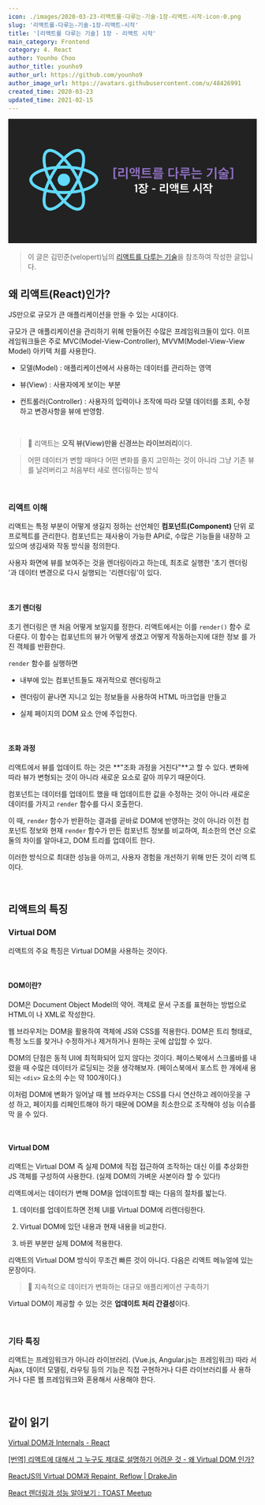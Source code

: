```yaml
---
icon: ./images/2020-03-23-리액트를-다루는-기술-1장-리액트-시작-icon-0.png
slug: '리액트를-다루는-기술-1장-리액트-시작'
title: '[리액트를 다루는 기술] 1장 - 리액트 시작'
main_category: Frontend
category: 4. React
author: Younho Choo
author_title: younho9
author_url: https://github.com/younho9
author_image_url: https://avatars.githubusercontent.com/u/48426991
created_time: 2020-03-23
updated_time: 2021-02-15
---
```


![2020-03-23-리액트를-다루는-기술-1장-리액트-시작-image-0](./images/2020-03-23-리액트를-다루는-기술-1장-리액트-시작-image-0.png)

> 이 글은 김민준(velopert)님의
> [리액트를 다루는 기술](http://www.yes24.com/Product/Goods/78233628?Acode=101)을
> 참조하여 작성한 글입니다.

## 왜 리액트(React)인가?

JS만으로 규모가 큰 애플리케이션을 만들 수 있는 시대이다.

규모가 큰 애플리케이션을 관리하기 위해 만들어진 수많은 프레임워크들이 있다. 이프
레임워크들은 주로 MVC(Model-View-Controller), MVVM(Model-View-View Model) 아키텍
처를 사용한다.

- 모델(Model) : 애플리케이션에서 사용하는 데이터를 관리하는 영역

- 뷰(View) : 사용자에게 보이는 부분

- 컨트롤러(Controller) : 사용자의 입력이나 조작에 따라 모델 데이터를 조회, 수정
  하고 변경사항을 뷰에 반영함.

<br />

> 📌 리액트는 **오직 뷰(View)만을 신경쓰는 라이브러리**이다.

> 어떤 데이터가 변할 때마다 어떤 변화를 줄지 고민하는 것이 아니라 그냥 기존 뷰를
> 날려버리고 처음부터 새로 렌더링하는 방식

<br />

### 리액트 이해

리액트는 특정 부분이 어떻게 생길지 정하는 선언체인 **컴포넌트(Component)** 단위
로 프로젝트를 관리한다. 컴포넌트는 재사용이 가능한 API로, 수많은 기능들을 내장하
고 있으며 생김새와 작동 방식을 정의한다.

사용자 화면에 뷰를 보여주는 것을 렌더링이라고 하는데, 최초로 실행한 '초기 렌더링
'과 데이터 변경으로 다시 실행되는 '리렌더링'이 있다.

<br />

#### 초기 렌더링

초기 렌더링은 맨 처음 어떻게 보일지를 정한다. 리액트에서는 이를 `render()` 함수
로 다룬다. 이 함수는 컴포넌트의 뷰가 어떻게 생겼고 어떻게 작동하는지에 대한 정보
를 가진 객체를 반환한다.

`render` 함수를 실행하면

- 내부에 있는 컴포넌트들도 재귀적으로 렌더링하고

- 렌더링이 끝나면 지니고 있는 정보들을 사용하여 HTML 마크업을 만들고

- 실제 페이지의 DOM 요소 안에 주입한다.

<br />

#### 조화 과정

리액트에서 뷰를 업데이트 하는 것은 **"조화 과정을 거친다"**고 할 수 있다. 변화에
따라 뷰가 변형되는 것이 아니라 새로운 요소로 갈아 끼우기 때문이다.

컴포넌트는 데이터를 업데이트 했을 때 업데이트한 값을 수정하는 것이 아니라 새로운
데이터를 가지고 `render` 함수를 다시 호출한다.

이 때, `render` 함수가 반환하는 결과를 곧바로 DOM에 반영하는 것이 아니라 이전 컴
포넌트 정보와 현재 `render` 함수가 만든 컴포넌트 정보를 비교하여, 최소한의 연산
으로 둘의 차이를 알아내고, DOM 트리를 업데이트 한다.

이러한 방식으로 최대한 성능을 아끼고, 사용자 경험을 개선하기 위해 만든 것이 리액
트이다.

<br />

## 리액트의 특징

### Virtual DOM

리액트의 주요 특징은 Virtual DOM을 사용하는 것이다.

<br />

#### DOM이란?

DOM은 Document Object Model의 약어. 객체로 문서 구조를 표현하는 방법으로 HTML이
나 XML로 작성한다.

웹 브라우저는 DOM을 활용하여 객체에 JS와 CSS를 적용한다. DOM은 트리 형태로, 특정
노드를 찾거나 수정하거나 제거하거나 원하는 곳에 삽입할 수 있다.

DOM의 단점은 동적 UI에 최적화되어 있지 않다는 것이다. 페이스북에서 스크롤바를 내
렸을 때 수많은 데이터가 로딩되는 것을 생각해보자. (페이스북에서 포스트 한 개에새
용되는 `<div>` 요소의 수는 약 100개이다.)

이처럼 DOM에 변화가 일어날 때 웹 브라우저는 CSS를 다시 연산하고 레이아웃을 구성
하고, 페이지를 리페인트해야 하기 때문에 DOM을 최소한으로 조작해야 성능 이슈를 막
을 수 있다.

<br />

#### Virtual DOM

리액트는 Virtual DOM 즉 실제 DOM에 직접 접근하여 조작하는 대신 이를 추상화한 JS
객체를 구성하여 사용한다. (실제 DOM의 가벼운 사본이라 할 수 있다!)

리액트에서는 데이터가 변해 DOM을 업데이트할 때는 다음의 절차를 밟는다.

1. 데이터를 업데이트하면 전체 UI를 Virtual DOM에 리렌더링한다.

1. Virtual DOM에 있던 내용과 현재 내용을 비교한다.

1. 바뀐 부분만 실제 DOM에 적용한다.

리액트의 Virtual DOM 방식이 무조건 빠른 것이 아니다. 다음은 리액트 메뉴얼에 있는
문장이다.

> 📌 지속적으로 데이터가 변화하는 대규모 애플리케이션 구축하기

Virtual DOM이 제공할 수 있는 것은 **업데이트 처리 간결성**이다.

<br />

### 기타 특징

리액트는 프레임워크가 아니라 라이브러리. (Vue.js, Angular.js는 프레임워크) 따라
서 Ajax, 데이터 모델링, 라우팅 등의 기능은 직접 구현하거나 다른 라이브러리를 사
용하거나 다른 웹 프레임워크와 혼용해서 사용해야 한다.

<br />

## 같이 읽기

[Virtual DOM과 Internals - React](https://ko.reactjs.org/docs/faq-internals.html)

[[번역] 리액트에 대해서 그 누구도 제대로 설명하기 어려운 것 - 왜 Virtual DOM 인가?](https://velopert.com/3236)

[ReactJS의 Virtual DOM과 Repaint, Reflow | DrakeJin](http://blog.drakejin.me/React-VirtualDOM-And-Repaint-Reflow/)

[React 렌더링과 성능 알아보기 : TOAST Meetup](https://meetup.toast.com/posts/110)
